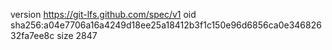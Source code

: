 version https://git-lfs.github.com/spec/v1
oid sha256:a04e7706a16a4249d18ee25a18412b3f1c150e96d6856ca0e34682632fa7ee8c
size 2847
